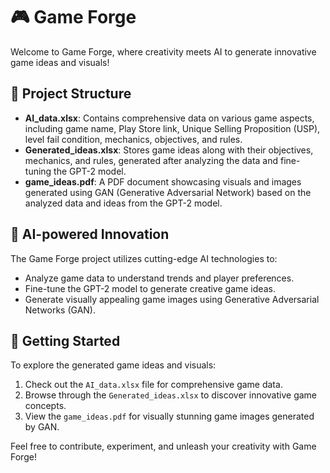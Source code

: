 # 🎮 Game Forge

Welcome to Game Forge, where creativity meets AI to generate innovative game ideas and visuals!

## 📝 Project Structure

- **AI_data.xlsx**: Contains comprehensive data on various game aspects, including game name, Play Store link, Unique Selling Proposition (USP), level fail condition, mechanics, objectives, and rules.
- **Generated_ideas.xlsx**: Stores game ideas along with their objectives, mechanics, and rules, generated after analyzing the data and fine-tuning the GPT-2 model.
- **game_ideas.pdf**: A PDF document showcasing visuals and images generated using GAN (Generative Adversarial Network) based on the analyzed data and ideas from the GPT-2 model.

## 🧠 AI-powered Innovation

The Game Forge project utilizes cutting-edge AI technologies to:
- Analyze game data to understand trends and player preferences.
- Fine-tune the GPT-2 model to generate creative game ideas.
- Generate visually appealing game images using Generative Adversarial Networks (GAN).

## 🚀 Getting Started

To explore the generated game ideas and visuals:
1. Check out the `AI_data.xlsx` file for comprehensive game data.
2. Browse through the `Generated_ideas.xlsx` to discover innovative game concepts.
3. View the `game_ideas.pdf` for visually stunning game images generated by GAN.

Feel free to contribute, experiment, and unleash your creativity with Game Forge!
